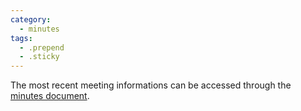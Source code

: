 ```yaml
---
category:
  - minutes
tags:
  - .prepend
  - .sticky
---
```


The most recent meeting informations can be accessed through the [minutes document](https://docs.google.com/document/d/1t0WINn-8zw5ZohF2TAGelSKX7xSDR7nBl9iZWk44NWM/edit#heading=h.lurwgc2rlzlh).
